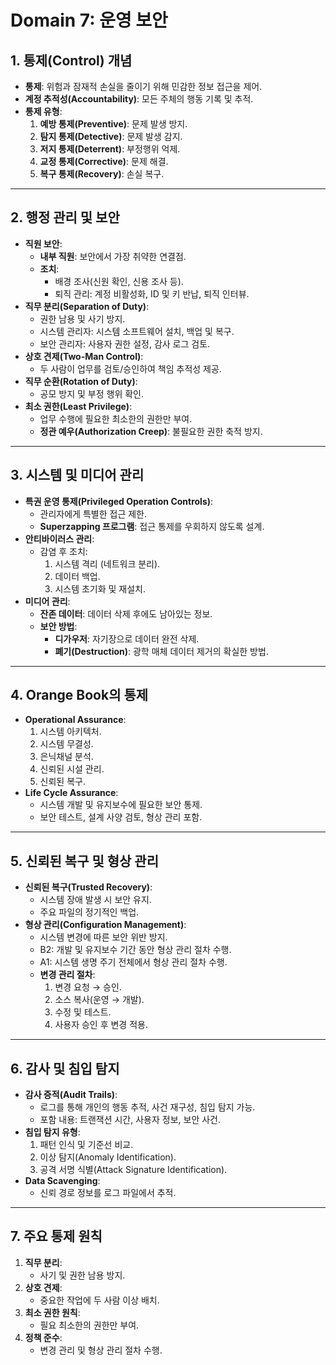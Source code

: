 # Domain 7: 운영 보안

## 1. 통제(Control) 개념
- **통제**: 위험과 잠재적 손실을 줄이기 위해 민감한 정보 접근을 제어.
- **계정 추적성(Accountability)**: 모든 주체의 행동 기록 및 추적.
- **통제 유형**:
  1. **예방 통제(Preventive)**: 문제 발생 방지.
  2. **탐지 통제(Detective)**: 문제 발생 감지.
  3. **저지 통제(Deterrent)**: 부정행위 억제.
  4. **교정 통제(Corrective)**: 문제 해결.
  5. **복구 통제(Recovery)**: 손실 복구.

---

## 2. 행정 관리 및 보안
- **직원 보안**:
  - **내부 직원**: 보안에서 가장 취약한 연결점.
  - **조치**:
    - 배경 조사(신원 확인, 신용 조사 등).
    - 퇴직 관리: 계정 비활성화, ID 및 키 반납, 퇴직 인터뷰.
- **직무 분리(Separation of Duty)**:
  - 권한 남용 및 사기 방지.
  - 시스템 관리자: 시스템 소프트웨어 설치, 백업 및 복구.
  - 보안 관리자: 사용자 권한 설정, 감사 로그 검토.
- **상호 견제(Two-Man Control)**:
  - 두 사람이 업무를 검토/승인하여 책임 추적성 제공.
- **직무 순환(Rotation of Duty)**:
  - 공모 방지 및 부정 행위 확인.
- **최소 권한(Least Privilege)**:
  - 업무 수행에 필요한 최소한의 권한만 부여.
  - **정관 예우(Authorization Creep)**: 불필요한 권한 축적 방지.

---

## 3. 시스템 및 미디어 관리
- **특권 운영 통제(Privileged Operation Controls)**:
  - 관리자에게 특별한 접근 제한.
  - **Superzapping 프로그램**: 접근 통제를 우회하지 않도록 설계.
- **안티바이러스 관리**:
  - 감염 후 조치:
    1. 시스템 격리 (네트워크 분리).
    2. 데이터 백업.
    3. 시스템 초기화 및 재설치.
- **미디어 관리**:
  - **잔존 데이터**: 데이터 삭제 후에도 남아있는 정보.
  - **보안 방법**:
    - **디가우저**: 자기장으로 데이터 완전 삭제.
    - **폐기(Destruction)**: 광학 매체 데이터 제거의 확실한 방법.

---

## 4. Orange Book의 통제
- **Operational Assurance**:
  1. 시스템 아키텍처.
  2. 시스템 무결성.
  3. 은닉채널 분석.
  4. 신뢰된 시설 관리.
  5. 신뢰된 복구.
- **Life Cycle Assurance**:
  - 시스템 개발 및 유지보수에 필요한 보안 통제.
  - 보안 테스트, 설계 사양 검토, 형상 관리 포함.

---

## 5. 신뢰된 복구 및 형상 관리
- **신뢰된 복구(Trusted Recovery)**:
  - 시스템 장애 발생 시 보안 유지.
  - 주요 파일의 정기적인 백업.
- **형상 관리(Configuration Management)**:
  - 시스템 변경에 따른 보안 위반 방지.
  - B2: 개발 및 유지보수 기간 동안 형상 관리 절차 수행.
  - A1: 시스템 생명 주기 전체에서 형상 관리 절차 수행.
  - **변경 관리 절차**:
    1. 변경 요청 → 승인.
    2. 소스 복사(운영 → 개발).
    3. 수정 및 테스트.
    4. 사용자 승인 후 변경 적용.

---

## 6. 감사 및 침입 탐지
- **감사 증적(Audit Trails)**:
  - 로그를 통해 개인의 행동 추적, 사건 재구성, 침입 탐지 가능.
  - 포함 내용: 트랜잭션 시간, 사용자 정보, 보안 사건.
- **침입 탐지 유형**:
  1. 패턴 인식 및 기준선 비교.
  2. 이상 탐지(Anomaly Identification).
  3. 공격 서명 식별(Attack Signature Identification).
- **Data Scavenging**:
  - 신뢰 경로 정보를 로그 파일에서 추적.

---

## 7. 주요 통제 원칙
1. **직무 분리**:
   - 사기 및 권한 남용 방지.
2. **상호 견제**:
   - 중요한 작업에 두 사람 이상 배치.
3. **최소 권한 원칙**:
   - 필요 최소한의 권한만 부여.
4. **정책 준수**:
   - 변경 관리 및 형상 관리 절차 수행.
